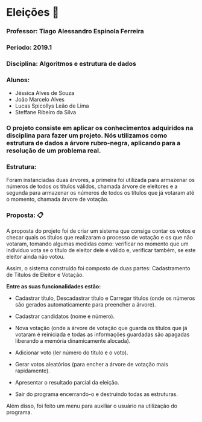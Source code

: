# Eleições  :page_with_curl:

### Professor: Tiago Alessandro Espínola Ferreira
### Período: 2019.1
### Disciplina: Algoritmos e estrutura de dados

### Alunos: 
- Jéssica Alves de Souza
- João Marcelo Alves
- Lucas Spicollys Leão de Lima
- Steffane Ribeiro da Silva
        
### O projeto consiste em aplicar os conhecimentos adquiridos na disciplina para fazer um projeto. Nós utilizamos como estrutura de dados a árvore rubro-negra, aplicando para a resolução de um problema real.

### Estrutura:  
Foram instanciadas duas árvores, a primeira foi utilizada para armazenar os números de todos os títulos válidos, chamada árvore de eleitores e a segunda para armazenar os números de todos os títulos que já votaram até o momento, chamada árvore de votação. 

### Proposta:  :clipboard:
A proposta do projeto foi de criar um sistema que consiga contar os votos e checar quais os títulos que realizaram o processo de votação e os que não votaram, tomando algumas medidas como:  verificar no momento que um indivíduo vota se o título de eleitor dele é válido e, verificar também, se este eleitor ainda não votou. 



Assim, o sistema construído foi composto de duas partes: Cadastramento de Títulos de Eleitor e Votação. 

**Entre as suas funcionalidades estão:**  


- Cadastrar título, Descadastrar título e Carregar títulos (onde os números são gerados automaticamente para preencher a árvore).

- Cadastrar candidatos (nome e número).

- Nova votação (onde a árvore de votação que guarda os títulos que já votaram é reiniciada e todas as informações guardadas são apagadas liberando a memória dinamicamente alocada).

- Adicionar voto (ler número do título e o voto).

- Gerar votos aleatórios (para encher a árvore de votação mais rapidamente).

- Apresentar o resultado parcial da eleição.

- Sair do programa encerrando-o e destruindo todas as estruturas.

Além disso, foi feito um menu para auxiliar o usuário na utilização do programa.


